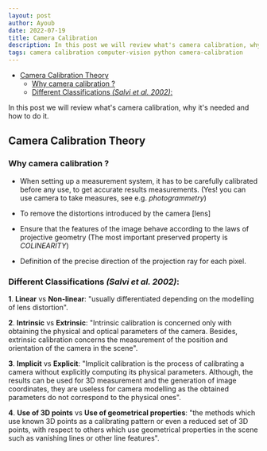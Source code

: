 ```yaml
---
layout: post
author: Ayoub
date: 2022-07-19
title: Camera Calibration
description: In this post we will review what's camera calibration, why it's needed and how to do it.
tags: camera calibration computer-vision python camera-calibration
---
```


- [Camera Calibration Theory](#camera-calibration-theory)
  - [Why camera calibration ?](#why-camera-calibration-)
  - [Different Classifications _(Salvi et al. 2002)_:](#different-classifications-salvi-et-al-2002)

In this post we will review what's camera calibration, why it's needed and how to do it.

## Camera Calibration Theory

### Why camera calibration ?

- When setting up a measurement system, it has to be carefully calibrated before any use, to get accurate results measurements. (Yes! you can use camera to take measures, see e.g. _photogrammetry_)

- To remove the distortions introduced by the camera [lens]

- Ensure that the features of the image behave according to the laws of projective geometry (The most important preserved property is _COLINEARITY_)

- Definition of the precise direction of the projection ray for each pixel.

### Different Classifications _(Salvi et al. 2002)_:

**1**. **Linear** vs **Non-linear**: "usually differentiated depending on the modelling of lens distortion".

**2**. **Intrinsic** vs **Extrinsic**: "Intrinsic calibration is concerned only with obtaining the physical and optical parameters of the camera. Besides, extrinsic calibration concerns the measurement of the position and orientation of the camera in the scene".

**3**. **Implicit** vs **Explicit**: "Implicit calibration is the process of calibrating a camera without explicitly computing its physical parameters. Although, the results can be used for 3D measurement and the generation of image coordinates, they are useless for camera modelling as the obtained parameters do not correspond to the physical ones".

**4**. **Use of 3D points** vs **Use of geometrical properties**: "the methods which use known 3D points as a calibrating pattern or even a reduced set of 3D points, with respect to others which use geometrical properties in the scene such as vanishing lines or other line features".
